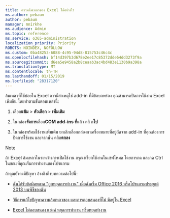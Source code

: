```yaml
---
title: ความล้มเหลวของ Excel ได้อย่างไร
ms.author: pebaum
author: pebaum
manager: mnirkhe
ms.audience: Admin
ms.topic: reference
ms.service: o365-administration
localization_priority: Priority
ROBOTS: NOINDEX, NOFOLLOW
ms.custom: 0ba48253-6088-4c95-94d8-815753c46c4c
ms.openlocfilehash: bf14d397b3d678e2ee17c85372dde64dd3273f9a
ms.sourcegitcommit: d6ea5e9458a2b8ceaab3ac4bd483e1130b9a398a
ms.translationtype: MT
ms.contentlocale: th-TH
ms.lasthandoff: 01/15/2019
ms.locfileid: "28317120"
---
```

ล้มเหลวที่ใช้บ่อยใน Excel อาจมีสาเหตุใช่ add-in ที่มีข้อบกพร่อง คุณสามารถปิดการใช้งาน Excel เพิ่มอิน โดยทำตามขั้นตอนเหล่านี้:
  
1. เลือก**แฟ้ม** \> **ตัวเลือก** \> **เพิ่มเติม**
    
2. ในกล่อง**จัดการ**เลือก**COM add-ins ที่**แล้ว คลิ ก**ไป**
    
3. ในกล่องพร้อมใช้งานเพิ่มเติม ยกเลิกเลือกกล่องกาเครื่องหมายที่อยู่ถัดจาก add-in ที่คุณต้องการปิดการใช้งาน และจากนั้น คลิก**ตกลง**
    
> [!NOTE]
> ถ้า Excel ล้มเหลวในระหว่างการเปิดใช้งาน กรุณาเรียกใช้งานในเซฟโหมด โดยการกด และกด Ctrl ในขณะที่คุณเริ่มการทำงานของโปรแกรม 
  
ถ้าคุณยังคงมีปัญหา อ้างอิงถึงบทความต่อไปนี้:
  
- [ฉันได้รับข้อผิดพลาด "ถูกหยุดการทำงาน" เมื่อฉันเริ่ม Office 2016 หรือโปรแกรมประยุกต์ 2013 บนพีซีของฉัน](https://support.office.com/article/52bd7985-4e99-4a35-84c8-2d9b8301a2fa.aspx)
    
- [วิธีการแก้ไขปัญหาความล้มเหลวของ และการตอบสนองที่ไม่ มีอยู่ใน Excel](https://support.microsoft.com/en-us/help/2758592/how-to-troubleshoot-crashing-and-not-responding-issues-with-excel)
    
- [Excel ไม่ตอบสนอง แฮงค์ หยุดการทำงาน หรือหยุดทำงาน](https://support.office.com/article/37e7d3c9-9e84-40bf-a805-4ca6853a1ff4.aspx)
    
